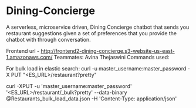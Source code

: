 # Dining-Concierge
A serverless, microservice driven, Dining Concierge chatbot that sends you restaurant suggestions given a set of preferences that you provide the chatbot with through conversation.

Frontend  url - http://frontend2-dining-concierge.s3-website-us-east-1.amazonaws.com/
Teammates:
Avina
Thejaswini
Commands used:

For bulk load in elastic search:
curl -u master_username:master_password -X PUT "<ES_URL>/restaurant?pretty"

curl -XPUT -u 'master_username:master_password' '<ES_URL>/restaurant/_bulk?pretty' --data-binary @Restaurants_bulk_load_data.json -H 'Content-Type: application/json'
